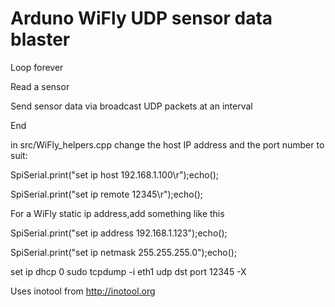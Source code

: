Arduno WiFly UDP sensor data blaster
=====
Loop forever

  Read a sensor


  Send sensor data via broadcast UDP packets at an interval

End

in src/WiFly_helpers.cpp
change the host IP address and the port number to suit:

  SpiSerial.print("set ip host 192.168.1.100\r");echo();

  SpiSerial.print("set ip remote 12345\r");echo();

For a WiFly static ip address,add something like this 

 SpiSerial.print("set ip address 192.168.1.123");echo();

 SpiSerial.print("set ip netmask 255.255.255.0");echo();

set ip dhcp 0
 sudo tcpdump -i eth1 udp dst port 12345 -X


Uses inotool from http://inotool.org


